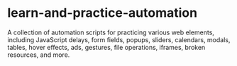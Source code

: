 # learn-and-practice-automation
A collection of automation scripts for practicing various web elements, including JavaScript delays, form fields, popups, sliders, calendars, modals, tables, hover effects, ads, gestures, file operations, iframes, broken resources, and more.
